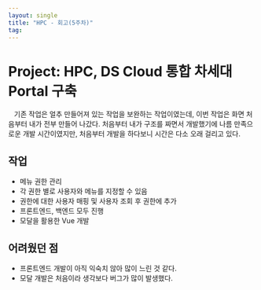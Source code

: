 ```yaml
---
layout: single
title: "HPC - 회고(5주차)"
tag: 
---
```


# Project: HPC, DS Cloud 통합 차세대 Portal 구축

&nbsp;&nbsp; 기존 작업은 얼추 만들어져 있는 작업을 보완하는 작업이였는데, 이번 작업은 화면 처음부터 내가 전부 만들어 나갔다.
처음부터 내가 구조를 짜면서 개발했기에 나름 만족으로운 개발 시간이였지만, 처음부터 개발을 하다보니 시간은 다소 오래 걸리고 있다.

## 작업
- 메뉴 권한 관리
- 각 권한 별로 사용자와 메뉴를 지정할 수 있음
- 권한에 대한 사용자 매핑 및 사용자 조회 후 권한에 추가
- 프론트엔드, 백엔드 모두 진행
- 모달을 활용한 Vue 개발

## 어려웠던 점

- 프론트엔드 개발이 아직 익숙치 않아 많이 느린 것 같다.
- 모달 개발은 처음이라 생각보다 버그가 많이 발생했다.
